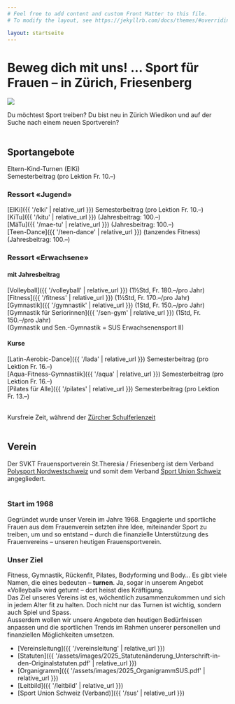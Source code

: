 ```yaml
---
# Feel free to add content and custom Front Matter to this file.
# To modify the layout, see https://jekyllrb.com/docs/themes/#overriding-theme-defaults

layout: startseite
---
```


# Beweg dich mit uns! … Sport für Frauen – in Zürich, Friesenberg

<img src="{{ '/assets/images/gruppen/start1.jpg' | relative_url }}" class="hero-image" />


Du möchtest Sport treiben? Du bist neu in Zürich Wiedikon und auf der Suche nach einem neuen Sportverein?<br><br>

## Sportangebote

<div class="kachel volleyball" style="background-image: url('{{ '/assets/images/kacheln/elki1_kachel.jpg' | relative_url }}')">
    <div class="kachel-inhalt">
        <div class="kachel-titel">Eltern-Kind-Turnen (ElKi)</div>
        <div class="kachel-beschreibung">Semesterbeitrag (pro Lektion Fr. 10.–)</div>
    </div>
</div>

### Ressort «Jugend»
[ElKi]({{ '/elki' | relative_url }})
Semesterbeitrag (pro Lektion Fr. 10.–)<br>
[KiTu]({{ '/kitu' | relative_url }}) (Jahresbeitrag: 100.–)<br>
[MäTu]({{ '/mae-tu' | relative_url }}) (Jahresbeitrag: 100.–)<br>
[Teen-Dance]({{ '/teen-dance' | relative_url }}) (tanzendes Fitness) (Jahresbeitrag: 100.–)<br>


### Ressort «Erwachsene»
#### mit Jahresbeitrag
[Volleyball]({{ '/volleyball' | relative_url }}) (1½Std, Fr. 180.–/pro Jahr)<br>
[Fitness]({{ '/fitness' | relative_url }}) (1½Std, Fr. 170.–/pro Jahr)<br>
[Gymnastik]({{ '/gymnastik' | relative_url }}) (1Std, Fr. 150.–/pro Jahr)<br>
[Gymnastik für Seriorinnen]({{ '/sen-gym' | relative_url }}) (1Std, Fr. 150.–/pro Jahr)<br>
(Gymnastik und Sen.-Gymnastik = SUS Erwachsenensport II)<br>

#### Kurse
[Latin-Aerobic-Dance]({{ '/lada' | relative_url }}) Semesterbeitrag (pro Lektion Fr. 16.–)<br>
[Aqua-Fitness-Gymnastiik]({{ '/aqua' | relative_url }}) Semesterbeitrag (pro Lektion Fr. 16.–)<br>
[Pilates für Alle]({{ '/pilates' | relative_url }}) Semesterbeitrag (pro Lektion Fr. 13.–)<br><br>

Kursfreie Zeit, während der <a href="https://www.stadt-zuerich.ch/de/bildung/volksschule/schulferien.html?cid=redirect-ssd-schulferien.html#schuljahr_2025_26" target="_blank">Zürcher Schulferienzeit</a><br><br>


## Verein

Der SVKT Frauensportverein St.Theresia / Friesenberg ist dem Verband <a href="https://www.polysport-nws.ch/" rel="noopener" target="_blank">Polysport Nordwestschweiz</a> und somit dem Verband <a href="https://sportunionschweiz.ch/home.html" rel="noopener" target="_blank">Sport Union Schweiz</a> angegliedert.<br><br>

###  Start im 1968
Gegründet wurde unser Verein im Jahre 1968.
Engagierte und sportliche Frauen aus dem Frauenverein setzten ihre Idee, miteinander Sport zu treiben, um und so entstand – durch die finanzielle Unterstützung des Frauenvereins – unseren heutigen Frauensportverein.

### Unser Ziel
Fitness, Gymnastik, Rückenfit, Pilates, Bodyforming und Body… Es gibt viele Namen, die eines bedeuten – <b>turnen</b>. Ja, sogar in unserem Angebot «Volleyball» wird geturnt – dort heisst dies Kräftigung.<br>
Das Ziel unseres Vereins ist es, wöchentlich zusammenzukommen und sich in jedem Alter fit zu halten. Doch nicht nur das Turnen ist wichtig, sondern auch Spiel und Spass.<br>
Ausserdem wollen wir unsere Angebote den heutigen Bedürfnissen anpassen und die sportlichen Trends im Rahmen unserer personellen und finanziellen Möglichkeiten umsetzen.


- [Vereinsleitung]({{ '/vereinsleitung' | relative_url }})
- [Statuten]({{ '/assets/images/2025_Statutenänderung_Unterschrift-in-den-Originalstatuten.pdf' | relative_url }})
- [Organigramm]({{ '/assets/images/2025_OrganigrammSUS.pdf' | relative_url }})
- [Leitbild]({{ '/leitbild' | relative_url }})
- [Sport Union Schweiz (Verband)]({{ '/sus' | relative_url }})<br><br>